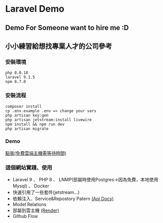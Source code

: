 # Laravel Demo

## Demo For Someone want to hire me :D
## 小小練習給想找專業人才的公司參考

### 安裝環境
```
php 8.0.18
laravel 9.1.5
npm 8.7.0
```

### 安裝流程
```
composer install
cp .env.example .env => change your vars
php artisan key:gen
php artisan jetstream:install livewire
npm install && npm run dev
php artisan migrate
```

### Demo
[點我(免費雲端主機需等待時間)](https://larademo.onrender.com)

### 這個網站實踐、使用

- Laravel 9 、 PHP 8 、 LNMP(部屬時使用Postgres->因為免費，本地使用Mysql) 、 Docker
- 快速引用了一些套件(jetstream...)
- 依賴注入、Service&Repostory Patern [(Api Docs)](https://www.postman.com/supermemo/workspace/79e822a8-4ce3-41be-a087-a393b106f55c/overview)
- Model Relations
- 部屬到雲主機 [(Render)](https://render.com/)
- Github Flow